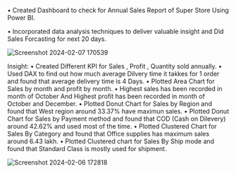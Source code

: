 • Created Dashboard to check for Annual Sales Report of Super Store Using Power BI.

• Incorporated data analysis techniques to deliver valuable insight and Did Sales Forcasting for next 20 days.

![Screenshot 2024-02-07 170539](https://github.com/NikhilPaliwal11/Annual-Sales-Report-Dashboard/assets/61961464/eef35211-cb86-415c-b6ea-9c0ffcb65b5b)

Insight:
• Created Different KPI for Sales , Profit , Quantity sold annually.
• Used DAX to find out how much average Dilvery time it takkes for 1 order and found that average delivery time is 4 Days.
• Plotted Area Chart for Sales by month and profit by month.
• Highest sales has been recorded in month of October And Highest profit has been recorded in month of October and December.
• Plotted Donut Chart for Sales by Region and found that West region around 33.37%  have maximun sales.
• Plotted Donut Chart for Sales by Payment method and found that COD (Cash on Dilevery) around 42.62%  and used most of the time. 
• Plotted Clustered Chart for Sales By Category and found that Office supplies has maximum sales around 6.43 lakh.
• Plotted Clustered chart for Sales By Ship mode and found that Standard Class is mostly used for shipment.

![Screenshot 2024-02-06 172818](https://github.com/NikhilPaliwal11/Annual-Sales-Report-Dashboard/assets/61961464/f774ccb2-5bc6-4931-abf4-6a91a982524e)

